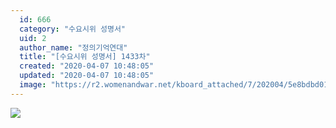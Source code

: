 ```yaml
---
  id: 666
  category: "수요시위 성명서"
  uid: 2
  author_name: "정의기억연대"
  title: "[수요시위 성명서] 1433차"
  created: "2020-04-07 10:48:05"
  updated: "2020-04-07 10:48:05"
  image: "https://r2.womenandwar.net/kboard_attached/7/202004/5e8bdbd0197159476429.jpg"
---
```

![](https://r2.womenandwar.net/kboard_attached/7/202004/5e8bdbd0197159476429.jpg)